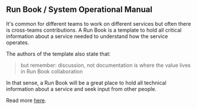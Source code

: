 ## Run Book / System Operational Manual

It's common for different teams to work on different services but often there is cross-teams contributions. A Run Book is a template to hold all critical information about a service needed to understand how the service operates.

The authors of the template also state that:

> but remember: discussion, not documentation is where the value lives in Run Book collaboration

In that sense, a Run Book will be a great place to hold all technical information about a service and seek input from other people.

Read more [here](https://github.com/SkeltonThatcher/run-book-template/blob/master/run-book-template.md).
